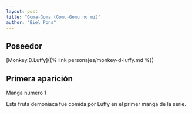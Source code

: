 ```yaml
---
layout: post
title: "Goma-Goma (Gomu-Gomu no mi)"
author: "Biel Pons"
---
```


## Poseedor

[Monkey.D.Luffy]({% link personajes/monkey-d-luffy.md %})

## Primera aparición

Manga número 1

Esta fruta demoníaca fue comida por Luffy en el primer manga de la serie.
